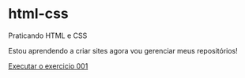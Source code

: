 # html-css
 Praticando HTML e CSS

 Estou aprendendo a criar sites agora vou gerenciar meus repositórios!

 <a href = "https://jaqrocha.github.io/html-css/exercicios/ex001/index.html">Executar o exercicio 001 </a>
